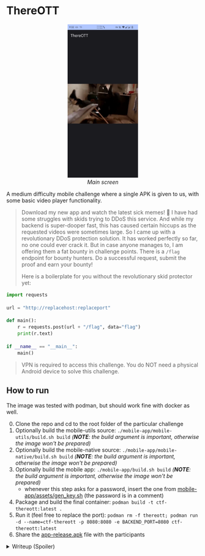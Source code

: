# ThereOTT

<p align="center">
    <img src="assets/main_page.png" alt="Mobile app main screen" height=400 />
    <br />
    <i>Main screen</i>
</p>

A medium difficulty mobile challenge where a single APK is given to us, with some basic video player functionality.

> Download my new app and watch the latest sick memes! 🤪 I have had some struggles with skids trying to DDoS this service. And while my backend is super-dooper fast, this has caused certain hiccups as the requested videos were sometimes large. So I came up with a revolutionary DDoS protection solution. It has worked perfectly so far, no one could ever crack it. But in case anyone manages to, I am offering them a fat bounty in challenge points. There is a `/flag` endpoint for bounty hunters. Do a successful request, submit the proof and earn your bounty!
>
> Here is a boilerplate for you without the revolutionary skid protector yet:
>
```py
import requests

url = "http://replacehost:replaceport"

def main():
    r = requests.post(url + "/flag", data="flag")
    print(r.text)

if __name__ == "__main__":
    main()
```

> VPN is required to access this challenge. You do NOT need a physical Android device to solve this challenge.

## How to run

The image was tested with podman, but should work fine with docker as well.

0. Clone the repo and cd to the root folder of the particular challenge
1. Optionally build the mobile-utils source: `./mobile-app/mobile-utils/build.sh build` _(**NOTE**: the build argument is important, otherwise the image won't be prepared)_
2. Optionally build the mobile-native source: `./mobile-app/mobile-native/build.sh build` _(**NOTE**: the build argument is important, otherwise the image won't be prepared)_
3. Optionally build the mobile app: `./mobile-app/build.sh build` _(**NOTE**: the build argument is important, otherwise the image won't be prepared)_
   - whenever this step asks for a password, insert the one from [mobile-app/assets/gen_key.sh](mobile-app/assets/gen_key.sh) (the password is in a comment)
4. Package and build the final container: `podman build -t ctf-thereott:latest .`
5. Run it (feel free to replace the port): `podman rm -f thereott; podman run -d --name=ctf-thereott -p 8080:8080 -e BACKEND_PORT=8080 ctf-thereott:latest`
6. Share the [app-release.apk](mobile-app/out/app-release.apk) file with the participants

<details>
<summary>Writeup (Spoiler)</summary>

Once we load the file up in [jadx-gui](https://github.com/skylot/jadx), we can immediately see the presence of some native libs, namely `libantiskid.so` and `libutils.so`. They are present for `x86_64`, `armeabi-v7a`, and `arm64-v8a` architectures under the Resources/lib tab. This suggests that we probably have to deal with some native code and JNI.

If we take a look at the decompiled `MainActivity` code, we can see that it has been compiled with ProGuard, as the class and method names are obfuscated. However, we can still see that the app uses ExoPlayer to display a video and it defines a few addresses and an API endpoint:

```java
    /* renamed from: F */
    public final String[] f3754F = {"http://10.10.1.11:7385", "http://10.10.2.11:7385", "http://10.10.3.11:7385", "http://10.10.4.11:7385", "http://10.10.5.11:7385", "http://10.10.6.11:7385", "http://10.10.7.11:7385", "http://10.10.8.11:7385", "http://10.10.9.11:7385"};

    /* renamed from: G */
    public final String f3755G = "/api/video.mp4";
```

The first string array probably contains a list of backend servers to do load balancing between them. We can confirm that all these IPs belong to the challenge hosting infrastructure. And it's great that it's plain HTTP, therefore we can easily intercept the traffic. The second string is probably the endpoint to some video file. We can try to put the URL together and see if we can access the video file directly:


```
[steve@todo ctf-thereott]$ curl http://10.10.1.11:7385/api/video.mp4
<!DOCTYPE html>
<html lang="en">
<head>
<meta charset="UTF-8">
<meta name="viewport" content="width=device-width, initial-scale=1.0">
<title>Skid Detected!!!!4444!!!!</title>
<meta name="description" content="Advanced Anti-DDoS protection triggered. No dodos please">
[...]
<p>REASON: <span id="reason">Missing signature</span></p>
[...]
```

Nope, it doesn't really work. If we Wireshark the traffic, we can see that the requests from the mobile app succeed and end up in a redirect to a direct media URL. Seemingly it sends these headers extra:

```
"x-tott-app-id": "hu.honeylab.hcsc.thereott",
"x-tott-app-name": "ThereOtt",
"x-timestamp": "1634567890",
"x-signature": "..."
```

We are missing that, so it would explain the previous `Missing signature` message. It's time to take a poke at the source code to check how that is generated. If we go back to jadx, it becomes clear to us after some digging:

```java
    public final Object mo139l(Object obj) {
        String str;
        String str2;
        InterfaceC1410u interfaceC1410u = this.f9622x;
        EnumC0388a enumC0388a = EnumC0388a.f1700o;
        int i = this.f9619u;
        InterfaceC2044m1 interfaceC2044m1 = this.f9623y;
        try {
            if (i == 0) {
                AbstractC2234w.m1598M(obj);
                String valueOf = String.valueOf(System.currentTimeMillis());
                MainActivity mainActivity = this.f9620v;
                String genSignature = UtilsJNI.genSignature("GET", mainActivity.f3755G, "", "x-tott-app-id:hu.honeylab.hcsc.thereott,x-tott-app-name:thereott", "", valueOf);
                String str3 = this.f9621w + mainActivity.f3755G;
                AbstractC2808s.m351g(genSignature);
                this.f9617s = valueOf;
                this.f9618t = genSignature;
                this.f9619u = 1;
                obj = MainActivity.m3719g(mainActivity, str3, valueOf, genSignature, this);
                if (obj == enumC0388a) {
                    return enumC0388a;
                }
                str = valueOf;
                str2 = genSignature;
            } else if (i != 1) {
                throw new IllegalStateException("call to 'resume' before 'invoke' with coroutine");
            }
[...]
```

So our signature is generated by the `UtilsJNI.genSignature` method. A-ha! It also has some arguments. We can check the signature too:


```java
package hu.honeylab.hcsc.thereott;

/* loaded from: classes.dex */
public abstract class UtilsJNI {
    static {
        System.loadLibrary("antiskid");
    }

    public static native String genSignature(String str, String str2, String str3, String str4, String str5, String str6);
}
```

Okay, that means that all of the signature generation happens within native methods. At this point, one can try to reverse engineer both libraries, but that's an awfully long and tedious process. We can try to hook the call instead using [Frida](https://frida.re/). A great tool to hook both Java and native methods.

We know that we need to call `/flag` with a POST request and `flag` body. So we can probably guess from the signature used by the app that the first `GET` argument should be `POST`, the second argument is probably the path, so it should be `/flag` in our case. We can leave the next argument empty and the next one is probably the request headers in order. We can just copy the headers as-is: `x-tott-app-id:hu.honeylab.hcsc.thereott,x-tott-app-name:thereott`. Now comes another empty string which is probably for the request body. We need to supply `flag` here.

Thankfully the app already calls this method, so all we have to do is hooking the original method and changing the arguments. We can do this with the following Frida script: [assets/frida-script.js](assets/frida-script.js).

First we can start the `frida-server` binary on the device / rooted emulator:

```
[steve@todo ~]$ adb shell
* daemon not running; starting now at tcp:5037
* daemon started successfully
davinci:/ $ su
davinci:/ # cd /da
data/         data_mirror/
davinci:/ # cd /data/local/tmp/                                                                                                                                                                                                            
davinci:/data/local/tmp # ./frida-server
```

After that we are ready to run the Frida script, assuming we have the app installed already:

```
[steve@todo ctf-thereott]$ frida -U -f hu.honeylab.hcsc.thereott -l assets/frida-script.js 
     ____
    / _  |   Frida 16.2.1 - A world-class dynamic instrumentation toolkit
   | (_| |
    > _  |   Commands:
   /_/ |_|       help      -> Displays the help system
   . . . .       object?   -> Display information about 'object'
   . . . .       exit/quit -> Exit
   . . . .
   . . . .   More info at https://frida.re/docs/home/
   . . . .
   . . . .   Connected to Mi 9T (id=00001337)
Spawned `hu.honeylab.hcsc.thereott`. Resuming main thread!              
[Mi 9T::hu.honeylab.hcsc.thereott ]-> Generated signature and timestamp: NpWvw4oyklcZco93j9rm04TUSmA= 1712738874550
```

Sick, we got a signature! Let's see if we can use that to request the flag:

```
[steve@todo hcsc-2024]$ curl http://10.10.1.11:7385/flag -H 'x-tott-app-id: hu.honeylab.hcsc.thereott' -H 'x-tott-app-name: ThereOtt' -H 'x-timestamp: 1712738874550' -H 'x-signature: NpWvw4oyklcZco93j9rm04TUSmA=' --data flag
HCSC24{3v3n_n@t1v3s_c4n_b3_h00k3d}
```

The values are case sensitive, but oh well, we got the flag! 🚩

I have also included a fully automated solver script, which you can find under [poc2.py](poc2.py). It uses the same technique, but also submits the flag to the backend automatically:

```
[steve@todo ctf-thereott]$ python3 ./poc2.py 
{'type': 'script_start', 'message': 'Frida script started'}
{'type': 'send', 'payload': {'type': 'send', 'signature': 'b5OvvMX3m3NudsbBdRpDFBEZZ8M=', 'timestamp': 1712739159775}}
Flag:  HCSC24{3v3n_n@t1v3s_c4n_b3_h00k3d}
```

Finally, there is another PoC for those who went with the static analysis way and reversed the algorithms. You can find it under [poc.py](poc.py):

```
[steve@todo ctf-thereott]$ python3 ./poc.py 
HCSC24{3v3n_n@t1v3s_c4n_b3_h00k3d}
```

Basically the native JNI library is written in C and it recontstructs a key's first two parts. The first part is `rot47` on a hardcoded string that is divided into two parts. Then the second part is literally just the ASCII code `chr(ord(p) - 33)`. It then tries to load `libutils.so` which does the rest of the heavy lifting. It's written in Go, therefore a little harder to reverse engineer. First it recovers the third part from a hardcoded string using ChaCha20Poly1305, where the pre-defined key is `Porcica1Porcica10000000000000000`. and the ciphertext is base64 encoded. Once the key is fully recovered, it becomes `K7Sx5Io4gYXH4yQTTv25P7NQA9nQnuSq7ifXUiRf` and that will be used using the HMAC-SHA1 algorithm to sign requests.

Finally, the signature is calculated over this string:

```py
def gen_signature(
    method, path, responseCode, clientId, version, headers, timestamp, body
):
    msg = f"{method}\n{path}\n{responseCode}\n{version}\n{clientId}\n{md5_hash(headers)}\n{timestamp}\n{md5_hash(body)}"
    return sign_hmac(hmac_key, msg).decode()
```

I can also imagine that someone grabs the natives and writes an app that does the same thing, but in the end they get the same result with a little more work. Frida can also be used without root if they repackage the app with the Frida gadget. There is no signature verification on the app side, so it's relatively easy to do.

Another super interesting approach would be [emulation](https://github.com/AeonLucid/AndroidNativeEmu). However that one lacks pthread support and libutils.so uses it (golang ftw). In Android's bionic libc pthread support is annoying in general, but not impossible to add it ourselves. There is a [fork](https://github.com/maiyao1988/ExAndroidNativeEmu) that even implements this along with many other features. I managed to get the library to load and I could even call the exported symbol, but never figured out how can I read the return values. This way is definitely possible, the question is rather if anyone is willing to go through all the hassle when you get the super obvious Frida way.

</details>